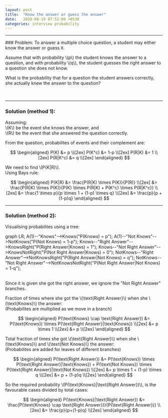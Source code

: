 ```yaml
---
layout: post
title:  "Know the answer or guess the answer"
date:   2020-08-19 07:52:00 +0530
categories: interview probability
---
```

<hr/>
### Problem:
To answer a multiple choice question, a student may either know the answer or guess it. <br/>

Assume that with probability \\(p\\) the student knows the answer to a question, and with probability \\(q\\), the student guesses the right answer to a question she does not know. <br/>

What is the probability that for a question the student answers correctly, she actually knew the answer to the question?
<br/> <br/> <br/>

<hr/>

### Solution (method 1):

Assuming: <br/>
\\(K\\) be the event she knows the answer, and <br/>
\\(R\\) be the event that she answered the question correctly.

From the question, probabilites of events and their complement are:

$$
\begin{aligned}
P(K) &= p \\[2ex]
P(K^c) &= 1-p \\[2ex]
P(R|K) &= 1   \\[2ex]
P(R|K^c) &= q \\[2ex]
\end{aligned}
$$

We need to find \\(P(K|R)\\). <br/>
Using Bays rule:

$$
\begin{aligned}
P(K|R) &= \frac{P(R|K) \times P(K)}{P(R)} \\[2ex]
&= \frac{P(R|K) \times P(K)}{P(K) \times P(R|K) + P(K^c) \times P(R|K^c)} \\[2ex]
&= \frac{1 \times p}{p \times  1 + (1-p) \times q} \\[2ex]
&= \frac{p}{p + (1-p)q}
\end{aligned}
$$

<hr/>

### Solution (method 2):

Visualising probabilites using a tree:

<div class="mermaid">
graph LR;
    A(1)--"Knows"-->Knows("P(Knows) = p");
    A(1)--"Not Knows"-->NotKnows("P(Not Knows) = 1-p");
    Knows--"Right Answer"-->KnowsRight("P(Right Answer|Knows) = 1");
    Knows--"Not Right Answer"-->KnowsNotRight("P(Not Right Answer|Knows) = 0");
    NotKnows--"Right Answer"-->NotKnowsRight("P(Right Answer|Not Knows) = q");
    NotKnows--"Not Right Answer"-->NotKnowsNotRight("P(Not Right Answer|Not Knows) = 1-q");
</div>

<br/> Since it is given she got the right answer, we ignore the "Not Right Answer" branches.

Fraction of times where she got the \\(\text{Right Answer}\\) when she \\(\text{Knows}\\) the answer: <br/>
(Probabilites are multiplied as we move in a branch)

$$
\begin{aligned}
P(\text{Knows} \cap \text{Right Answer}) &= P(\text{Knows}) \times P(\text{Right Answer}|\text{Knows}) \\[2ex]
&= p \times 1 \\[2ex]
&= p \\[2ex]
\end{aligned}
$$

Total fraction of times she got \\(\text{Right Answer}\\) when she \\(\text{Knows}\\) and \\(\text{Not Knows}\\) the answer: <br/>
(Probabilites are added for leaves of different branches)

$$
\begin{aligned}
P(\text{Right Answer}) &= P(\text{Knows}) \times P(\text{Right Answer}|\text{Knows}) + P(\text{Not Knows}) \times P(\text{Right Answer}|\text{Not Knows}) \\[2ex]
&= p \times 1 + (1-p) \times q \\[2ex]
&= p + (1-p)q \\[2ex]
\end{aligned}
$$

So the required probability \\(P(\text{Knows}\|\text{Right Answer})\\), is the favourable cases divided by total cases:

$$
\begin{aligned}
P(\text{Knows}|\text{Right Answer}) &= \frac{P(\text{Knows} \cap \text{Right Answer})}{P(\text{Right Answer})} \\[2ex]
&= \frac{p}{p+(1-p)q} \\[2ex]
\end{aligned}
$$